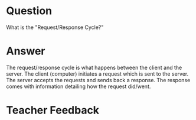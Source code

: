 # Question

What is the "Request/Response Cycle?"

# Answer

The request/response cycle is what happens between the client and the server. The client (computer) initiates a request which is sent to the server. The server accepts the requests and sends back a response. The response comes with information detailing how the request did/went.

# Teacher Feedback